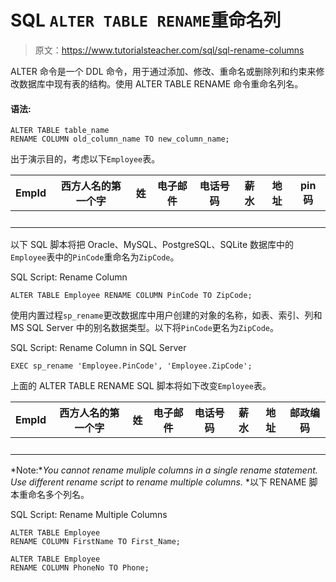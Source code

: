 # SQL `ALTER TABLE RENAME`重命名列

> 原文：<https://www.tutorialsteacher.com/sql/sql-rename-columns>

ALTER 命令是一个 DDL 命令，用于通过添加、修改、重命名或删除列和约束来修改数据库中现有表的结构。使用 ALTER TABLE RENAME 命令重命名列名。

#### 语法:

```
ALTER TABLE table_name 
RENAME COLUMN old_column_name TO new_column_name; 
```

出于演示目的，考虑以下`Employee`表。

| EmpId | 西方人名的第一个字 | 姓 | 电子邮件 | 电话号码 | 薪水 | 地址 | pin 码 |
| --- | --- | --- | --- | --- | --- | --- | --- |
|   |   |   |   |   |   |   |   |

以下 SQL 脚本将把 Oracle、MySQL、PostgreSQL、SQLite 数据库中的`Employee`表中的`PinCode`重命名为`ZipCode`。

SQL Script: Rename Column 

```
ALTER TABLE Employee RENAME COLUMN PinCode TO ZipCode; 
```

使用内置过程`sp_rename`更改数据库中用户创建的对象的名称，如表、索引、列和 MS SQL Server 中的别名数据类型。以下将`PinCode`更名为`ZipCode`。

SQL Script: Rename Column in SQL Server 

```
EXEC sp_rename 'Employee.PinCode', 'Employee.ZipCode'; 
```

上面的 ALTER TABLE RENAME SQL 脚本将如下改变`Employee`表。

| EmpId | 西方人名的第一个字 | 姓 | 电子邮件 | 电话号码 | 薪水 | 地址 | 邮政编码 |
| --- | --- | --- | --- | --- | --- | --- | --- |
|   |   |   |   |   |   |   |   |

*Note:**You cannot rename muliple columns in a single rename statement. Use different rename script to rename multiple columns.* *以下 RENAME 脚本重命名多个列名。

SQL Script: Rename Multiple Columns 

```
ALTER TABLE Employee 
RENAME COLUMN FirstName TO First_Name;

ALTER TABLE Employee 
RENAME COLUMN PhoneNo TO Phone; 
```

